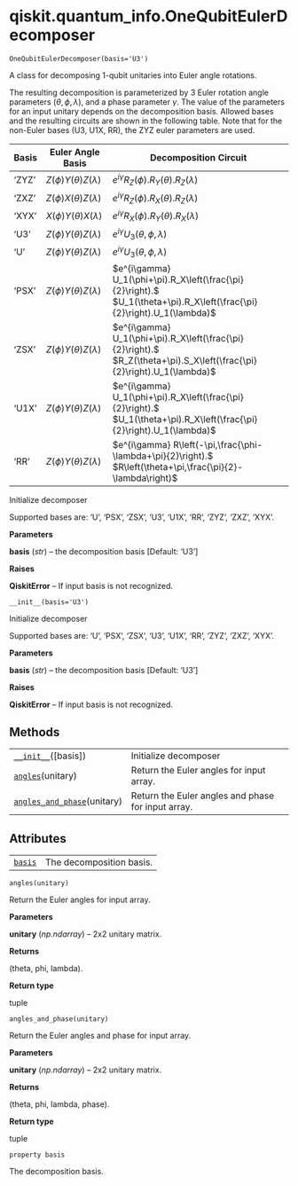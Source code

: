 <span id="qiskit-quantum-info-onequbiteulerdecomposer" />

# qiskit.quantum\_info.OneQubitEulerDecomposer

<span id="undefined" />

`OneQubitEulerDecomposer(basis='U3')`

A class for decomposing 1-qubit unitaries into Euler angle rotations.

The resulting decomposition is parameterized by 3 Euler rotation angle parameters $(\theta, \phi, \lambda)$, and a phase parameter $\gamma$. The value of the parameters for an input unitary depends on the decomposition basis. Allowed bases and the resulting circuits are shown in the following table. Note that for the non-Euler bases (U3, U1X, RR), the ZYZ euler parameters are used.

| Basis | Euler Angle Basis              | Decomposition Circuit                                                                                                   |
| ----- | ------------------------------ | ----------------------------------------------------------------------------------------------------------------------- |
| ‘ZYZ’ | $Z(\phi) Y(\theta) Z(\lambda)$ | $e^{i\gamma} R_Z(\phi).R_Y(\theta).R_Z(\lambda)$                                                                        |
| ‘ZXZ’ | $Z(\phi) X(\theta) Z(\lambda)$ | $e^{i\gamma} R_Z(\phi).R_X(\theta).R_Z(\lambda)$                                                                        |
| ‘XYX’ | $X(\phi) Y(\theta) X(\lambda)$ | $e^{i\gamma} R_X(\phi).R_Y(\theta).R_X(\lambda)$                                                                        |
| ‘U3’  | $Z(\phi) Y(\theta) Z(\lambda)$ | $e^{i\gamma} U_3(\theta,\phi,\lambda)$                                                                                  |
| ‘U’   | $Z(\phi) Y(\theta) Z(\lambda)$ | $e^{i\gamma} U_3(\theta,\phi,\lambda)$                                                                                  |
| ‘PSX’ | $Z(\phi) Y(\theta) Z(\lambda)$ | $e^{i\gamma} U_1(\phi+\pi).R_X\left(\frac{\pi}{2}\right).$ $U_1(\theta+\pi).R_X\left(\frac{\pi}{2}\right).U_1(\lambda)$ |
| ‘ZSX’ | $Z(\phi) Y(\theta) Z(\lambda)$ | $e^{i\gamma} U_1(\phi+\pi).R_X\left(\frac{\pi}{2}\right).$ $R_Z(\theta+\pi).S_X\left(\frac{\pi}{2}\right).U_1(\lambda)$ |
| ‘U1X’ | $Z(\phi) Y(\theta) Z(\lambda)$ | $e^{i\gamma} U_1(\phi+\pi).R_X\left(\frac{\pi}{2}\right).$ $U_1(\theta+\pi).R_X\left(\frac{\pi}{2}\right).U_1(\lambda)$ |
| ‘RR’  | $Z(\phi) Y(\theta) Z(\lambda)$ | $e^{i\gamma} R\left(-\pi,\frac{\phi-\lambda+\pi}{2}\right).$ $R\left(\theta+\pi,\frac{\pi}{2}-\lambda\right)$           |

Initialize decomposer

Supported bases are: ‘U’, ‘PSX’, ‘ZSX’, ‘U3’, ‘U1X’, ‘RR’, ‘ZYZ’, ‘ZXZ’, ‘XYX’.

**Parameters**

**basis** (*str*) – the decomposition basis \[Default: ‘U3’]

**Raises**

**QiskitError** – If input basis is not recognized.

<span id="undefined" />

`__init__(basis='U3')`

Initialize decomposer

Supported bases are: ‘U’, ‘PSX’, ‘ZSX’, ‘U3’, ‘U1X’, ‘RR’, ‘ZYZ’, ‘ZXZ’, ‘XYX’.

**Parameters**

**basis** (*str*) – the decomposition basis \[Default: ‘U3’]

**Raises**

**QiskitError** – If input basis is not recognized.

## Methods

|                                                                                                                                                             |                                                    |
| ----------------------------------------------------------------------------------------------------------------------------------------------------------- | -------------------------------------------------- |
| [`__init__`](#qiskit.quantum_info.OneQubitEulerDecomposer.__init__ "qiskit.quantum_info.OneQubitEulerDecomposer.__init__")(\[basis])                        | Initialize decomposer                              |
| [`angles`](#qiskit.quantum_info.OneQubitEulerDecomposer.angles "qiskit.quantum_info.OneQubitEulerDecomposer.angles")(unitary)                               | Return the Euler angles for input array.           |
| [`angles_and_phase`](#qiskit.quantum_info.OneQubitEulerDecomposer.angles_and_phase "qiskit.quantum_info.OneQubitEulerDecomposer.angles_and_phase")(unitary) | Return the Euler angles and phase for input array. |

## Attributes

|                                                                                                                   |                          |
| ----------------------------------------------------------------------------------------------------------------- | ------------------------ |
| [`basis`](#qiskit.quantum_info.OneQubitEulerDecomposer.basis "qiskit.quantum_info.OneQubitEulerDecomposer.basis") | The decomposition basis. |

<span id="undefined" />

`angles(unitary)`

Return the Euler angles for input array.

**Parameters**

**unitary** (*np.ndarray*) – 2x2 unitary matrix.

**Returns**

(theta, phi, lambda).

**Return type**

tuple

<span id="undefined" />

`angles_and_phase(unitary)`

Return the Euler angles and phase for input array.

**Parameters**

**unitary** (*np.ndarray*) – 2x2 unitary matrix.

**Returns**

(theta, phi, lambda, phase).

**Return type**

tuple

<span id="undefined" />

`property basis`

The decomposition basis.
